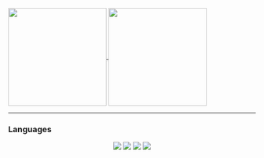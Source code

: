 <a href="https://github.com/anuraghazra/github-readme-stats">
  <img align="center" src="https://github-readme-stats.vercel.app/api?username=fcamargo10&show_icons=true&theme=blueberry" height="200px" />
</a>
<a href="https://github.com/anuraghazra/convoychat">
  <img align="center" src="https://github-readme-stats.vercel.app/api/top-langs/?username=anuraghazra&langs_count=4&&theme=blueberry" height="200px" />
</a>
<hr>
<h3>Languages</h3>
<p align="center">
  <img src="https://img.shields.io/badge/code-PHP-blue?logo=php&style=plastic&logoColor=white">
  <img src="https://img.shields.io/badge/code-Javascript-blue?logo=javascript&style=plastic&logoColor=white">
  <img src="https://img.shields.io/badge/code-React-blue?logo=react&style=plastic&logoColor=white">
  <img src="https://img.shields.io/badge/code-MySQL-blue?logo=mysql&style=plastic&logoColor=white">
</p>
